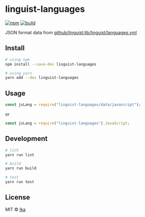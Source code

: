 # linguist-languages

[![npm](https://img.shields.io/npm/v/linguist-languages.svg)](https://www.npmjs.com/package/linguist-languages)
[![build](https://img.shields.io/travis/ikatyang/linguist-languages/master.svg)](https://travis-ci.com/ikatyang/linguist-languages/builds)

JSON format data from [github/linguist:lib/linguist/languages.yml](https://github.com/github/linguist/blob/master/lib/linguist/languages.yml)

## Install

```sh
# using npm
npm install --save-dev linguist-languages

# using yarn
yarn add --dev linguist-languages
```

## Usage

```js
const jsLang = require("linguist-languages/data/javascript");
```

or

```js
const jsLang = require("linguist-languages").JavaScript;
```

## Development

```sh
# lint
yarn run lint

# build
yarn run build

# test
yarn run test
```

## License

MIT © [Ika](https://github.com/ikatyang)
